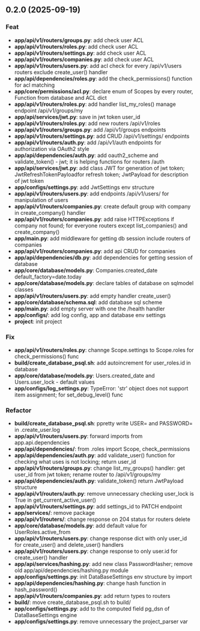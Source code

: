 ## 0.2.0 (2025-09-19)

### Feat

- **app/api/v1/routers/groups.py**: add check user ACL
- **app/api/v1/routers/roles.py**: add check user ACL
- **app/api/v1/routers/settings.py**: add check user ACL
- **app/api/v1/routers/companies.py**: add check user ACL
- **app/api/v1/routers/users.py**: add acl check for every /api/v1/users routers exclude create_user() handler
- **app/api/dependencies/roles.py**: add the check_permissions() function for acl matching
- **app/core/permissions/acl.py**: declare enum of Scopes by every router, Function from database and ACL dict
- **app/api/v1/routers/roles.py**: add handler list_my_roles() manage endpoint /api/v1/groups/my
- **app/api/services/jwt.py**: save in jwt token user_id
- **app/api/v1/routers/roles.py**: add new routers /api/v1/roles
- **app/api/v1/routers/groups.py**: add /api/v1/groups endpoints
- **app/api/v1/routers/settings.py**: add CRUD /api/v1/settings/ endpoints
- **app/api/v1/routers/auth.py**: add /api/v1/auth endpoints for authorization via OAuth2 style
- **app/api/dependencies/auth.py**: add oauth2_scheme and validate_token() - jwt; it is helping functions for routers /auth
- **app/api/services/jwt.py**: add class JWT for generation of jwt token; JwtRefreshTokenPayloadfor refresh token; JwtPayload for description of jwt token
- **app/configs/settings.py**: add JwtSettings env structure
- **app/api/v1/routers/users.py**: add endpoints /api/v1/users/ for manipulation of users
- **app/api/v1/routers/companies.py**: create default group with company in create_company() handler
- **app/api/v1/routers/companies.py**: add raise HTTPExceptions if company not found; for everyone routers except list_companies() and create_company()
- **app/main.py**: add middleware for getting db session include routers of companies
- **app/api/v1/routers/companies.py**: add api CRUD for companies
- **app/api/dependencies/db.py**: add dependencies for getting session of database
- **app/core/database/models.py**: Companies.created_date default_factory=date.today
- **app/core/database/models.py**: declare tables of database on sqlmodel classes
- **app/api/v1/routers/users.py**: add empty handler create_user()
- **app/core/database/schema.sql**: add database sql scheme
- **app/main.py**: add empty server with one the /health handler
- **app/configs/**: add log config, app and database env settings
- **project**: init project

### Fix

- **app/api/v1/routers/roles.py**: channge Scope.settings to Scope.roles for check_permissions() func
- **build/create_database_psql.sh**: add autoincrement for user_roles.id in database
- **app/core/database/models.py**: Users.created_date and Users.user_lock - default values
- **app/configs/log_settings.py**: TypeError: 'str' object does not support item assignment; for set_debug_level() func

### Refactor

- **build/create_database_psql.sh**: ppretty write USER= and PASSWORD= in .create_user.log
- **app/api/v1/routers/users.py**: forward imports from app.api.dependencies
- **app/api/dependencies/**: from .roles import Scope, check_permissions
- **app/api/dependencies/auth.py**: add validate_user() function for checking what uses is not locking; return user_id
- **app/api/v1/routers/groups.py**: change list_my_groups() handler: get user_id from jwt token; rename router to /api/v1/groups/my
- **app/api/dependencies/auth.py**: validate_token() return JwtPayload structure
- **app/api/v1/routers/auth.py**: remove unnecessary checking user_lock is True in get_current_active_user()
- **app/api/v1/routers/settings.py**: add settings_id to PATCH endpoint
- **app/services/**: remove package
- **app/api/v1/routers/**: change response on 204 status for routers delete
- **app/core/database/models.py**: add default value for UserRoles.active_from
- **app/api/v1/routers/users.py**: change response dict with only user_id for create_user() and delete_user() handlers
- **app/api/v1/routers/users.py**: change response to only user.id for create_user() handler
- **app/api/services/hashing.py**: add new class PasswordHasher; remove old app/api/dependencies/hashing.py module
- **app/configs/settings.py**: init DataBaseSettings env structure by import
- **app/api/dependencies/hashing.py**: change hash function in hash_password()
- **app/api/v1/routers/companies.py**: add return types to routers
- **build/**: move create_database_psql.sh to build/
- **app/configs/settings.py**: add to the computed field pg_dsn of DataBaseSettings engine
- **app/configs/settings.py**: remove unnecessary the project_parser var
